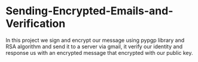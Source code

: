 # Sending-Encrypted-Emails-and-Verification

In this project we sign and encrypt our message using pypgp library and RSA algorithm and send it to a server via gmail, it verify our identity and response us with an encrypted message that encrypted with our public key. 
